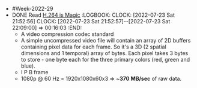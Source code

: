 - #Week-2022-29
- DONE Read [H.264 is Magic](https://sidbala.com/h-264-is-magic/)
  :LOGBOOK:
  CLOCK: [2022-07-23 Sat 21:52:56]
  CLOCK: [2022-07-23 Sat 21:52:57]--[2022-07-23 Sat 22:09:00] =>  00:16:03
  :END:
	- A video compression codec standard
	- A simple uncompressed video file will contain an array of 2D buffers containing pixel data for each frame. So it's a 3D (2 spatial dimensions and 1 temporal) array of bytes. Each pixel takes 3 bytes to store - one byte each for the three primary colors (red, green and blue).
	- I P B frame
	- 1080p @ 60 Hz = 1920x1080x60x3 => ~**370 MB/sec** of raw data.